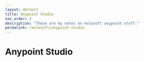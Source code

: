 ```yaml
---
layout: default
title: Anypoint Studio
nav_order: 2
description: "These are my notes on mulesoft anypoint stuff."
permalink: /mulesoft/anypoint-studio
---
```


# Anypoint Studio
